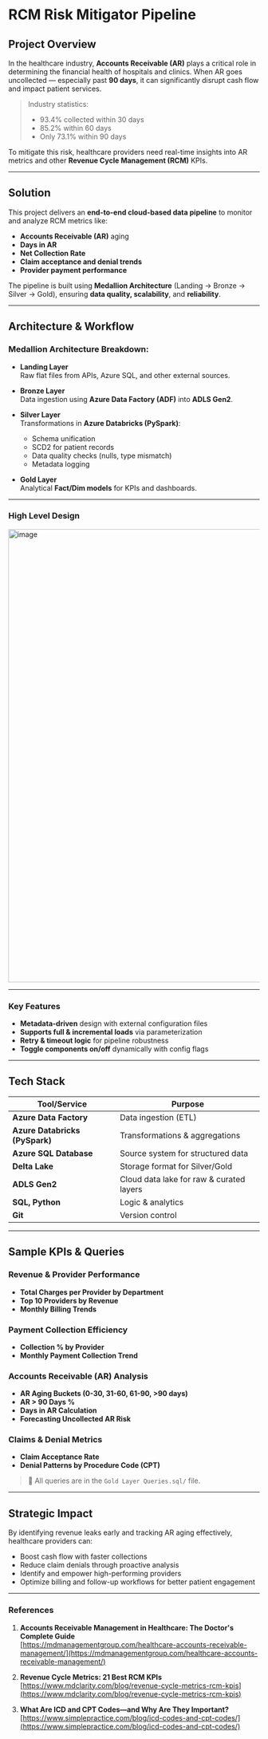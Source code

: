 # RCM Risk Mitigator Pipeline

## Project Overview

In the healthcare industry, **Accounts Receivable (AR)** plays a critical role in determining the financial health of hospitals and clinics. When AR goes uncollected — especially past **90 days**, it can significantly disrupt cash flow and impact patient services.

> Industry statistics:
> - 93.4% collected within 30 days  
> - 85.2% within 60 days  
> - Only 73.1% within 90 days

To mitigate this risk, healthcare providers need real-time insights into AR metrics and other **Revenue Cycle Management (RCM)** KPIs.

---

## Solution

This project delivers an **end-to-end cloud-based data pipeline** to monitor and analyze RCM metrics like:

- **Accounts Receivable (AR)** aging
- **Days in AR**
- **Net Collection Rate**
- **Claim acceptance and denial trends**
- **Provider payment performance**

The pipeline is built using **Medallion Architecture** (Landing → Bronze → Silver → Gold), ensuring **data quality, scalability**, and **reliability**.

---

## Architecture & Workflow

### **Medallion Architecture Breakdown:**

- **Landing Layer**  
  Raw flat files from APIs, Azure SQL, and other external sources.

- **Bronze Layer**  
  Data ingestion using **Azure Data Factory (ADF)** into **ADLS Gen2**.

- **Silver Layer**  
  Transformations in **Azure Databricks (PySpark)**:
  - Schema unification
  - SCD2 for patient records
  - Data quality checks (nulls, type mismatch)
  - Metadata logging

- **Gold Layer**  
  Analytical **Fact/Dim models** for KPIs and dashboards.
---
### High Level Design
<img width="909" alt="image" src="https://github.com/user-attachments/assets/9f598991-202e-4f10-8237-ded445dafe3a" />

---
### Key Features

- **Metadata-driven** design with external configuration files
- **Supports full & incremental loads** via parameterization
- **Retry & timeout logic** for pipeline robustness
- **Toggle components on/off** dynamically with config flags


---

## Tech Stack

| Tool/Service       | Purpose                         |
|--------------------|----------------------------------|
| **Azure Data Factory** | Data ingestion (ETL)              |
| **Azure Databricks (PySpark)** | Transformations & aggregations     |
| **Azure SQL Database** | Source system for structured data |
| **Delta Lake**           | Storage format for Silver/Gold     |
| **ADLS Gen2**            | Cloud data lake for raw & curated layers |
| **SQL, Python**          | Logic & analytics                  |
| **Git**                  | Version control                    |

---

## Sample KPIs & Queries

### Revenue & Provider Performance

- **Total Charges per Provider by Department**
- **Top 10 Providers by Revenue**
- **Monthly Billing Trends**

### Payment Collection Efficiency

- **Collection % by Provider**
- **Monthly Payment Collection Trend**

### Accounts Receivable (AR) Analysis

- **AR Aging Buckets (0-30, 31-60, 61-90, >90 days)**
- **AR > 90 Days %**
- **Days in AR Calculation**
- **Forecasting Uncollected AR Risk**

### Claims & Denial Metrics

- **Claim Acceptance Rate**
- **Denial Patterns by Procedure Code (CPT)**

> 📎 All queries are in the `Gold Layer Queries.sql/` file.

---

## Strategic Impact

By identifying revenue leaks early and tracking AR aging effectively, healthcare providers can:
- Boost cash flow with faster collections
- Reduce claim denials through proactive analysis
- Identify and empower high-performing providers
- Optimize billing and follow-up workflows for better patient engagement

---
### References
1. **Accounts Receivable Management in Healthcare: The Doctor's Complete Guide**  
   [https://mdmanagementgroup.com/healthcare-accounts-receivable-management/](https://mdmanagementgroup.com/healthcare-accounts-receivable-management/)

2. **Revenue Cycle Metrics: 21 Best RCM KPIs**  
   [https://www.mdclarity.com/blog/revenue-cycle-metrics-rcm-kpis](https://www.mdclarity.com/blog/revenue-cycle-metrics-rcm-kpis)

3. **What Are ICD and CPT Codes—and Why Are They Important?**  
   [https://www.simplepractice.com/blog/icd-codes-and-cpt-codes/](https://www.simplepractice.com/blog/icd-codes-and-cpt-codes/)
